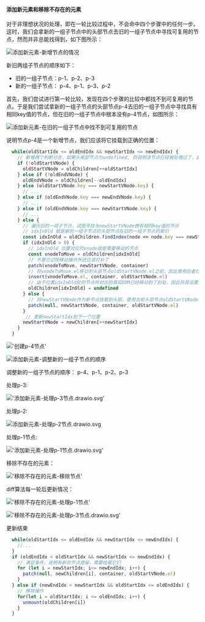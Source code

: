 #### 添加新元素和移除不存在的元素
对于非理想状况的处理，即在一轮比较过程中，不会命中四个步骤中的任何一步。这时，我们会拿新的一组子节点中的头部节点去旧的一组子节点中寻找可复用的节点，然而并非总能找得到，如下图所示：

![添加新元素-新增节点的情况](../../../images/添加新元素-新增节点的情况.drawio.svg '添加新元素-新增节点的情况')

新旧两组子节点的顺序如下：

- 旧的一组子节点：p-1、p-2、p-3
- 新的一组子节点： p-4、p-1、p-3、p-2

首先，我们尝试进行第一轮比较，发现在四个步骤的比较中都找不到可复用的节点。于是我们尝试拿新的一组子节点的头部节点p-4去旧的一组子节点中寻找具有相同key值的节点，但在旧的一组子节点中根本没有p-4节点，如图所示：

![添加新元素-在旧的一组子节点中找不到可复用的节点](../../../images/添加新元素-在旧的一组子节点中找不到可复用的节点.drawio.svg '添加新元素-在旧的一组子节点中找不到可复用的节点')

说明节点p-4是一个新增节点，我们应该将它挂载到正确的位置：

```js
  while(oldStartIdx <= oldEndIdx && newStartIdx <= newEndIdx) {
    // 新增两个判断分支，如果头尾部节点为undefined, 则说明该节点已经被处理过了，直接跳到下一个位置
    if (!oldStartVNode) {
      oldStartVNode = oldChildren[++oldStartIdx]
    } else if (!oldEndVNode) {
      oldEndVNode = oldChildren[--oldEndIdx]
    } else (oldStartVNode.key === newStartVNode.key) {
      // ...
    } else if (oldEndVNode.key === newEndVNode.key) {
      // ...
    } else if (oldEndVNode.key === newStartVNode.key) {
      // ...
    } else {
      // 遍历旧的一组子节点，试图寻找与newStartVNode拥有相同key值的节点
      // idxInOld 就是新的一组子节点的头部节点在旧的一组子节点的索引
      const idxInOld = oldChildren.findIndex(node => node.key === newStartVNode.key)
      if (idxInOld > 0) {
        // idxInOld 位置对应的vnode就是需要移动的节点
        const vnodeToMove = oldChildren[idxInOld]
        // 不要忘记除移动操作外还应该打补丁
        patch(vnodeToMove, newStartVNode, container)
        // 将vnodeToMove.el移动到头部节点oldStartVNode.el之前，因此使用后者作为锚点
        insert(vnodeToMove.el, container, oldStartVNode.el)
        // 由于位置idxInOld处的节点所对应的真实DOM已经移动到了别处，因此将其设置为undefined
        oldChildren[idxInOld] = undefined
      } else {
        // 将newStartVNode作为新节点挂载到头部，使用当前头部节点oldStartVNode.el作为锚点
        patch(null, newStartVNode, container, oldStartVNode.el)
      }
       // 更新newStartIdx到下一个位置
      newStartVNode = newChildren[++newStartIdx]
    }
  }
```

!['创建p-4节点'](../../../images/添加元素-创建p-4节点.drawio.svg '创建p-4节点')

![添加新元素-调整新的一组子节点的顺序](../../../images/添加新元素-调整新的一组子节点的顺序.drawio.svg '添加新元素-调整新的一组子节点的顺序')

调整新的一组子节点的顺序： p-4、p-1、p-2、p-3

处理p-3:

!['添加新元素-处理p-3节点.drawio.svg'](../../../images/添加新元素-处理p-3节点.drawio.svg '添加新元素-处理p-3节点')

处理p-2:

![添加新元素-处理p-2节点.drawio.svg](../../../images/添加新元素-处理p-2节点.drawio.svg '添加新元素-处理p-2节点')

处理p-1节点:

!['添加新元素-处理p-1节点.drawio.svg'](../../../images/添加新元素-处理p-1节点.drawio.svg ' 添加新元素-处理p-1节点')

移除不存在的元素：

!['移除不存在的元素-移除节点'](../../../images/移除不存在的元素-移除节点.drawio.svg '移除不存在的元素-移除节点')

diff算法每一轮后更新情况：

!['移除不存在的元素-处理p-1节点'](../../../images/移除不存在的元素-处理p-1节点.drawio.svg '移除不存在的元素-处理p-1节点')

!['移除不存在的元素-处理p-3节点.drawio.svg'](../../../images/移除不存在的元素-处理p-3节点.drawio.svg '移除不存在的元素-处理p-3节点')

更新结束

```js
  while(oldStartIdx <= oldEndIdx && newStartIdx <= newEndIdx) {
    //...
  }
  if (oldEndIdx < oldStartIdx && newStartIdx <= newEndIdx) {
    // 满足条件，说明有新的节点遗留，需要挂载它们
    for (let i = newStartIdx; i<= newEndIdx; i++) {
      patch(null, newChildren[i], container, oldStartVNode.el)
    }
  } else if (newEndIdx < newStartIdx && oldStartIdx <= oldEndIdx) {
    // 移除操作
    for(let i = oldStartIdx; i <= oldEndIdx; i++) {
      unmount(oldChildren[i])
    }
  }
```